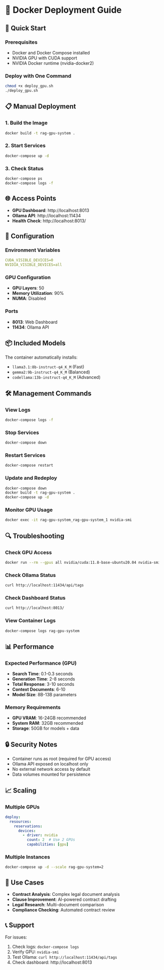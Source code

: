 # 🐳 Docker Deployment Guide

## 🚀 Quick Start

### Prerequisites
- Docker and Docker Compose installed
- NVIDIA GPU with CUDA support
- NVIDIA Docker runtime (nvidia-docker2)

### Deploy with One Command
```bash
chmod +x deploy_gpu.sh
./deploy_gpu.sh
```

## 📋 Manual Deployment

### 1. Build the Image
```bash
docker build -t rag-gpu-system .
```

### 2. Start Services
```bash
docker-compose up -d
```

### 3. Check Status
```bash
docker-compose ps
docker-compose logs -f
```

## 🌐 Access Points

- **GPU Dashboard**: http://localhost:8013
- **Ollama API**: http://localhost:11434
- **Health Check**: http://localhost:8013/

## 🔧 Configuration

### Environment Variables
```yaml
CUDA_VISIBLE_DEVICES=0
NVIDIA_VISIBLE_DEVICES=all
```

### GPU Configuration
- **GPU Layers**: 50
- **Memory Utilization**: 90%
- **NUMA**: Disabled

### Ports
- **8013**: Web Dashboard
- **11434**: Ollama API

## 📦 Included Models

The container automatically installs:
- `llama3.1:8b-instruct-q4_K_M` (Fast)
- `gemma2:9b-instruct-q4_K_M` (Balanced)
- `codellama:13b-instruct-q4_K_M` (Advanced)

## 🛠️ Management Commands

### View Logs
```bash
docker-compose logs -f
```

### Stop Services
```bash
docker-compose down
```

### Restart Services
```bash
docker-compose restart
```

### Update and Redeploy
```bash
docker-compose down
docker build -t rag-gpu-system .
docker-compose up -d
```

### Monitor GPU Usage
```bash
docker exec -it rag-gpu-system_rag-gpu-system_1 nvidia-smi
```

## 🔍 Troubleshooting

### Check GPU Access
```bash
docker run --rm --gpus all nvidia/cuda:11.8-base-ubuntu20.04 nvidia-smi
```

### Check Ollama Status
```bash
curl http://localhost:11434/api/tags
```

### Check Dashboard Status
```bash
curl http://localhost:8013/
```

### View Container Logs
```bash
docker-compose logs rag-gpu-system
```

## 📊 Performance

### Expected Performance (GPU)
- **Search Time**: 0.1-0.3 seconds
- **Generation Time**: 2-8 seconds
- **Total Response**: 3-10 seconds
- **Context Documents**: 6-10
- **Model Size**: 8B-13B parameters

### Memory Requirements
- **GPU VRAM**: 16-24GB recommended
- **System RAM**: 32GB recommended
- **Storage**: 50GB for models + data

## 🔒 Security Notes

- Container runs as root (required for GPU access)
- Ollama API exposed on localhost only
- No external network access by default
- Data volumes mounted for persistence

## 📈 Scaling

### Multiple GPUs
```yaml
deploy:
  resources:
    reservations:
      devices:
        - driver: nvidia
          count: 2  # Use 2 GPUs
          capabilities: [gpu]
```

### Multiple Instances
```bash
docker-compose up -d --scale rag-gpu-system=2
```

## 🎯 Use Cases

- **Contract Analysis**: Complex legal document analysis
- **Clause Improvement**: AI-powered contract drafting
- **Legal Research**: Multi-document comparison
- **Compliance Checking**: Automated contract review

## 📞 Support

For issues:
1. Check logs: `docker-compose logs`
2. Verify GPU: `nvidia-smi`
3. Test Ollama: `curl http://localhost:11434/api/tags`
4. Check dashboard: http://localhost:8013 
